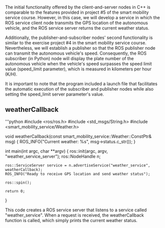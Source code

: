 
The initial functionality offered by the client-and-server nodes in C++ is comparable to the features provided in project #5 of the smart mobility service course. However, in this case, we will develop a service in which the ROS service client node transmits the GPS location of the autonomous vehicle, and the ROS service server returns the current weather status.

Additionally, the publisher-and-subscriber nodes' second functionality is similar to the exercise project #4 in the smart mobility service course. Nevertheless, we will establish a publisher so that the ROS publisher node can transmit the autonomous vehicle's speed. Consequently, the ROS subscriber (in Python) node will display the plate number of the autonomous vehicle when the vehicle's speed surpasses the speed limit value (speed_limit parameter), which is measured in kilometers per hour (K/H).

It is important to note that the program included a launch file that facilitates the automatic execution of the subscriber and publisher nodes while also setting the speed_limit server parameter's value.

## weatherCallback

'''python
#include <ros/ros.h>
#include <std_msgs/String.h>
#include <smart_mobility_service/Weather.h>

void weatherCallback(const smart_mobility_service::Weather::ConstPtr& msg) {
    ROS_INFO("Current weather: %s", msg->status.c_str());
}

int main(int argc, char **argv) {
    ros::init(argc, argv, "weather_service_server");
    ros::NodeHandle n;

    ros::ServiceServer service = n.advertiseService("weather_service", weatherCallback);
    ROS_INFO("Ready to receive GPS location and send weather status");

    ros::spin();

    return 0;
}

This code creates a ROS service server that listens to a service called "weather_service". When a request is received, the weatherCallback function is called, which simply prints the current weather status.

